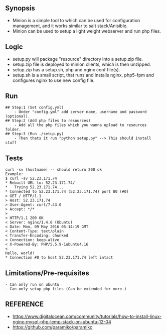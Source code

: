 ## Synopsis

- Minion is a simple tool to which can be used for configuration management, and it works similar to salt stack/Anisible.
- Minion can be used to setup a light weight webserver and run php files.

## Logic

   - setup.py will package "resource" directory into a setup.zip file.
   - setup.zip file is deployed to minion clients, which is then unzipped.
   - setup.zip has a setup.sh, php and nginx conf file(s).
   - setup.sh is a small script, that runs and installs nginx, php5-fpm and configures nginx to use new config file.

## Run

	## Step:1 (Set config.yml)
		- Under "config.yml" add server name, username and password (optional).
	## Step:2 (Add php files to resources)
		- Add all the php files which you wanna upload to resources folder.
	## Step:3 (Run ./setup.py)
		- Then thats it run "python setup.py" --> This should install stuff

## Tests

	curl -sv [hostname] -- should return 200 ok
	Example:
	$ curl -sv 52.23.171.74
	* Rebuilt URL to: 52.23.171.74/
	*   Trying 52.23.171.74...
	* Connected to 52.23.171.74 (52.23.171.74) port 80 (#0)
	> GET / HTTP/1.1
	> Host: 52.23.171.74
	> User-Agent: curl/7.43.0
	> Accept: */*
	>
	< HTTP/1.1 200 OK
	< Server: nginx/1.4.6 (Ubuntu)
	< Date: Mon, 09 May 2016 05:14:19 GMT
	< Content-Type: text/plain
	< Transfer-Encoding: chunked
	< Connection: keep-alive
	< X-Powered-By: PHP/5.5.9-1ubuntu4.16
	<
	Hello, world!
	* Connection #0 to host 52.23.171.74 left intact


## Limitations/Pre-requisites

	- Can only run on ubuntu
	- Can only setup php files (Can be extended for more.)

## REFERENCE
- https://www.digitalocean.com/community/tutorials/how-to-install-linux-nginx-mysql-php-lemp-stack-on-ubuntu-12-04
- https://github.com/paramiko/paramiko